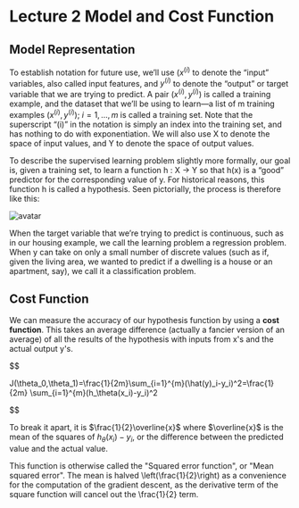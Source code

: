 # Lecture 2 Model and Cost Function

## Model Representation

To establish notation for future use, we’ll use $(x^{(i)}$ to denote the “input” variables, also called input features, and $y^{(i)}$  to denote the “output” or target variable that we are trying to predict.  A pair $(x^{(i)},y^{(i)})$ is
called a training example, and the dataset that we’ll be using to learn—a list
of m training examples $(x^{(i)},y^{(i)})$; $i=1,...,m$ is called a training set. Note that the superscript “(i)” in the notation is simply an index into the
training set, and has nothing to do with exponentiation. We will also use X to denote the space of input values, and Y to denote the space of output values.

To describe the supervised learning problem slightly more formally, our goal is, given a training set, to learn a function h : X → Y so that h(x) is a “good” predictor for the corresponding value of y. For historical reasons, this
function h is called a hypothesis. Seen pictorially, the process is therefore
like this:

![avatar](https://raw.githubusercontent.com/garyphone/machine_learning/master/pictures/l_2.PNG)

When the target variable that we’re trying to predict is continuous, such as in
our housing example, we call the learning problem a regression problem. When y
can take on only a small number of discrete values (such as if, given the living area, we wanted to predict if a dwelling is a house or an apartment, say), we
call it a classification problem.

## Cost Function

We can measure the accuracy of our hypothesis function by using a **cost
function**. This takes an average difference (actually a fancier version of an average) of all the results of the hypothesis with inputs from x's and the
actual output y's.

$$

J(\theta_0,\theta_1)=\frac{1}{2m}\sum_{i=1}^{m}(\hat(y)\_i-y_i)^2=\frac{1}{2m}
\sum_{i=1}^{m}(h_\theta(x_i)-y_i)^2

$$

To break it apart, it is $\frac{1}{2}\overline{x}$ where $\overline{x}$ is the
mean of the squares of $h_\theta (x_{i}) - y_{i}$, or the difference between the predicted value and the actual value.

This function is otherwise called the "Squared error function", or "Mean squared error". The mean is halved \left(\frac{1}{2}\right) as a convenience for the computation of the gradient descent, as the derivative term of the square
function will cancel out the \frac{1}{2} term.
